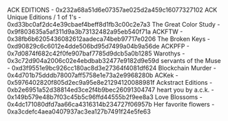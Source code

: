 ACK EDITIONS - 0x232a68a51d6e07357ae025d2a459c16077327102
ACK Unique Editions / 1 of 1's - 0xd33bc0af2dc4e39cbaef4beff8d1fb3c00c2e7a3
The Great Color Study - 0x9f803635a5af311d9a3b73132482a95eb540f71a
ACKFTW - 0x38fb6b6205436082612aadeca74beb97717e0206
The Broken Keys - 0xd90829c6c6012e4dde506bd95d7499a04b9a56de
ACKPFP - 0x7d0874f682c42f0fe907baf7785d9dcb5a0b1285
Warothys - 0x3c72d904a2006c02e4ebdbab32477e9182d9e59d
servants of the Muse - 0xd3f9551e9bc926cc180ac8d3e27364f4081df624
Blockchain Murder - 0x4d701b75dddb78007aff5758e1e73a2e9968280b
ACKek - 0x5976402820f805d2ec9a95e8e21294120088981f
Ackstract Editions - 0xb2e6951a52d38814ed3ce2f4b9bec26091304747
heart you by a.c.k. - 0x149b579e48b7f03c45b5c96ffd44555b2f9ee8a3
Love Blossoms - 0x4dc171080dfd7aa66ca4316314b234727f06957b
Her favorite flowers - 0xa3cdefc4aea0407937ac3ea127b7491f24e5fe63